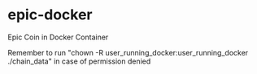 # epic-docker
Epic Coin in Docker Container

Remember to run "chown -R user_running_docker:user_running_docker ./chain_data" in case of permission denied